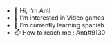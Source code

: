 - 👋 Hi, I’m Anti
- 👀 I’m interested in Video games
- 🌱 I’m currently learning spanish
- 📫 How to reach me : Ant𝖎#9130
